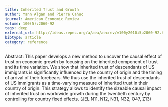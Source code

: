 ```yaml
---
title: Inherited Trust and Growth
author: Yann Algan and Pierre Cahuc
journal: American Economic Review
volume: 100(5):2060-92
tags: deep
external_url: http://ideas.repec.org/a/aea/aecrev/v100y2010i5p2060-92.html
bibtype: article
category: reference
---
```

Abstract:  This paper develops a new method to uncover the causal effect of trust on economic growth by focusing on the inherited component of trust and its time variation. We show that inherited trust of descendants of US immigrants is significantly influenced by the country of origin and the timing of arrival of their forebears. We thus use the inherited trust of descendants of US immigrants as a time-varying measure of inherited trust in their country of origin. This strategy allows to identify the sizeable causal impact of inherited trust on worldwide growth during the twentieth century by controlling for country fixed effects. (JEL N11, N12, N31, N32, O47, Z13)
